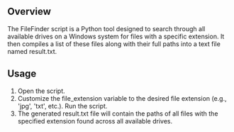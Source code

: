 ## Overview
The FileFinder script is a Python tool designed to search through all available drives on a Windows system for files with a specific extension. It then compiles a list of these files along with their full paths into a text file named result.txt.

## Usage
1. Open the script.
2. Customize the file_extension variable to the desired file extension (e.g., 'jpg', 'txt', etc.).
Run the script.
3. The generated result.txt file will contain the paths of all files with the specified extension found across all available drives.
